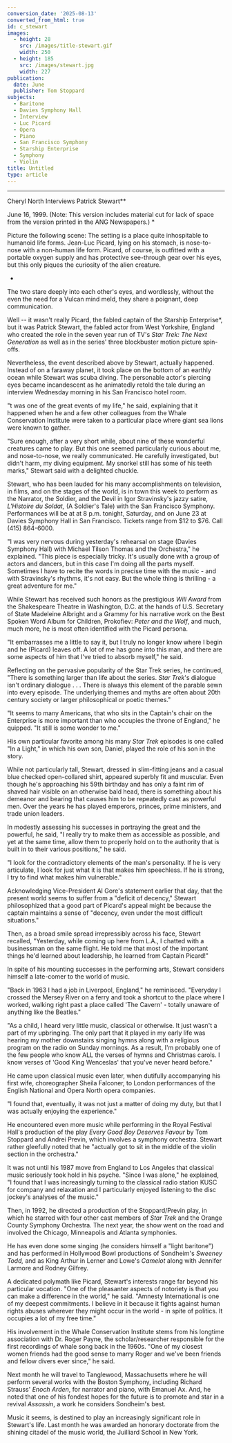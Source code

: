 ```yaml
---
conversion_date: '2025-08-13'
converted_from_html: true
id: c_stewart
images:
  - height: 28
    src: /images/title-stewart.gif
    width: 250
  - height: 185
    src: /images/stewart.jpg
    width: 227
publication:
  date: June
  publisher: Tom Stoppard
subjects:
  - Baritone
  - Davies Symphony Hall
  - Interview
  - Luc Picard
  - Opera
  - Piano
  - San Francisco Symphony
  - Starship Enterprise
  - Symphony
  - Violin
title: Untitled
type: article
---
```


***

Cheryl North Interviews Patrick Stewart**

June 16, 1999. (Note: This version includes material cut for lack of space from the version printed in the ANG Newspapers.) *

Picture the following scene: The setting is a place quite inhospitable to humanoid life forms. Jean-Luc Picard, lying on his stomach, is nose-to-nose with a non-human life form. Picard, of course, is outfitted with a portable oxygen supply and has protective see-through gear over his eyes, but this only piques the curiosity of the alien creature.

*

The two stare deeply into each other's eyes, and wordlessly, without the even the need for a Vulcan mind meld, they share a poignant, deep communication.

Well -- it wasn't really Picard, the fabled captain of the Starship Enterprise*, but it was Patrick Stewart, the fabled actor from West Yorkshire, England who created the role in the seven year run of TV's *Star Trek: The Next Generation* as well as in the series' three blockbuster motion picture spin-offs.

Nevertheless, the event described above by Stewart, actually happened. Instead of on a faraway planet, it took place on the bottom of an earthly ocean while Stewart was scuba diving.
The personable actor's piercing eyes became incandescent as he animatedly retold the tale during an interview Wednesday morning in his San Francisco hotel room.

"t was one of the great events of my life," he said, explaining that it happened when he and a few other colleagues from the Whale Conservation Institute were taken to a particular place where giant sea lions were known to gather.

"Sure enough, after a very short while, about nine of these wonderful creatures came to play. But this one seemed particularly curious about me, and nose-to-nose, we really communicated. He carefully investigated, but didn't harm, my diving equipment. My snorkel still has some of his teeth marks," Stewart said with a delighted chuckle.

Stewart, who has been lauded for his many accomplishments on television, in films, and on the stages of the world, is in town this week to perform as the Narrator, the Soldier, and the Devil in Igor Stravinsky's jazzy satire, *L'Histoire du Soldat,* (A Soldier's Tale) with the San Francisco Symphony. Performances will be at at 8 p.m. tonight, Saturday, and on June 23 at Davies Symphony Hall in San Francisco. Tickets range from $12 to $76. Call (415) 864-6000.

"I was very nervous during yesterday's rehearsal on stage (Davies Symphony Hall) with Michael Tilson Thomas and the Orchestra," he explained. "This piece is especially tricky. It's usually done with a group of actors and dancers, but in this case I'm doing all the parts myself. Sometimes I have to recite the words in precise time with the music - and with Stravinsky's rhythms, it's not easy. But the whole thing is thrilling - a great adventure for me."

While Stewart has received such honors as the prestigious *Will Award* from the Shakespeare Theatre in Washington, D.C. at the hands of U.S. Secretary of State Madeleine Albright and a Grammy for his narrative work on the Best Spoken Word Album for Children, Prokofiev: *Peter and the Wolf*, and much, much more, he is most often identified with the Picard persona.

"It embarrasses me a little to say it, but I truly no longer know where I begin and he (Picard) leaves off. A lot of me has gone into this man, and there are some aspects of him that I've tried to absorb myself," he said.

Reflecting on the pervasive popularity of the Star Trek series, he continued, "There is something larger than life about the series. *Star Trek*'s dialogue isn't ordinary dialogue . . . There is always this element of the parable sewn into every episode. The underlying themes and myths are often about 20th century society or larger philosophical or poetic themes."

"It seems to many Americans, that who sits in the Captain's chair on the Enterprise is more important than who occupies the throne of England," he quipped. "It still is some wonder to me."

His own particular favorite among his many *Star Trek* episodes is one called "In a Light," in which his own son, Daniel, played the role of his son in the story.

While not particularly tall, Stewart, dressed in slim-fitting jeans and a casual blue checked open-collared shirt, appeared superbly fit and muscular. Even though he's approaching his 59th birthday and has only a faint rim of shaved hair visible on an otherwise bald head, there is something about his demeanor and bearing that causes him to be repeatedly cast as powerful men. Over the years he has played emperors, princes, prime ministers, and trade union leaders.

In modestly assessing his successes in portraying the great and the powerful, he said, "I really try to make them as accessible as possible, and yet at the same time, allow them to properly hold on to the authority that is built in to their various positions," he said.

"I look for the contradictory elements of the man's personality. If he is very articulate, I look for just what it is that makes him speechless. If he is strong, I try to find what makes him vulnerable."

Acknowledging Vice-President Al Gore's statement earlier that day, that the present world seems to suffer from a "deficit of decency," Stewart philosophized that a good part of Picard's appeal might be because the captain maintains a sense of "decency, even under the most difficult situations."

Then, as a broad smile spread irrepressibly across his face, Stewart recalled, "Yesterday, while coming up here from L.A., I chatted with a businessman on the same flight. He told me that most of the important things he'd learned about leadership, he learned from Captain Picard!"

In spite of his mounting successes in the performing arts, Stewart considers himself a late-comer to the world of music.

"Back in 1963 I had a job in Liverpool, England," he reminisced. "Everyday I crossed the Mersey River on a ferry and took a shortcut to the place where I worked, walking right past a place called 'The Cavern' - totally unaware of anything like the Beatles."

"As a child, I heard very little music, classical or otherwise. It just wasn't a part of my upbringing. The only part that it played in my early life was hearing my mother downstairs singing hymns along with a religious program on the radio on Sunday mornings. As a result, I'm probably one of the few people who know ALL the verses of hymns and Christmas carols. I know verses of 'Good King Wenceslas' that you've never heard before."

He came upon classical music even later, when dutifully accompanying his first wife, choreographer Sheila Falconer, to London performances of the English National and Opera North opera companies.

"I found that, eventually, it was not just a matter of doing my duty, but that I was actually enjoying the experience."

He encountered even more music while performing in the Royal Festival Hall's production of the play *Every Good Boy Deserves Favour* by Tom Stoppard and Andrei Previn, which involves a symphony orchestra. Stewart rather gleefully noted that he "actually got to sit in the middle of the violin section in the orchestra."

It was not until his 1987 move from England to Los Angeles that classical music seriously took hold in his psyche. "Since I was alone," he explained, "I found that I was increasingly turning to the classical radio station KUSC for company and relaxation and I particularly enjoyed listening to the disc jockey's analyses of the music."

Then, in 1992, he directed a production of the Stoppard/Previn play, in which he starred with four other cast members of *Star Trek* and the Orange County Symphony Orchestra. The next year, the show went on the road and involved the Chicago, Minneapolis and Atlanta symphonies.

He has even done some singing (he considers himself a "light baritone") and has performed in Hollywood Bowl productions of Sondheim's *Sweeney Todd,* and as King Arthur in Lerner and Lowe's *Camelot* along with Jennifer Larmore and Rodney Gilfrey.

A dedicated polymath like Picard, Stewart's interests range far beyond his particular vocation. "One of the pleasanter aspects of notoriety is that you can make a difference in the world," he said. "Amnesty International is one of my deepest commitments. I believe in it because it fights against human rights abuses wherever they might occur in the world - in spite of politics. It occupies a lot of my free time."

His involvement in the Whale Conservation Institute stems from his longtime association with Dr. Roger Payne, the scholar/researcher responsible for the first recordings of whale song back in the 1960s. "One of my closest women friends had the good sense to marry Roger and we've been friends and fellow divers ever since," he said.

Next month he will travel to Tanglewood, Massachusetts where he will perform several works with the Boston Symphony, including Richard Strauss' *Enoch Arden*, for narrator and piano, with Emanuel Ax. And, he noted that one of his fondest hopes for the future is to promote and star in a revival *Assassin*, a work he considers Sondheim's best.

Music it seems, is destined to play an increasingly significant role in Stewart's life. Last month he was awarded an honorary doctorate from the shining citadel of the music world, the Juilliard School in New York.

